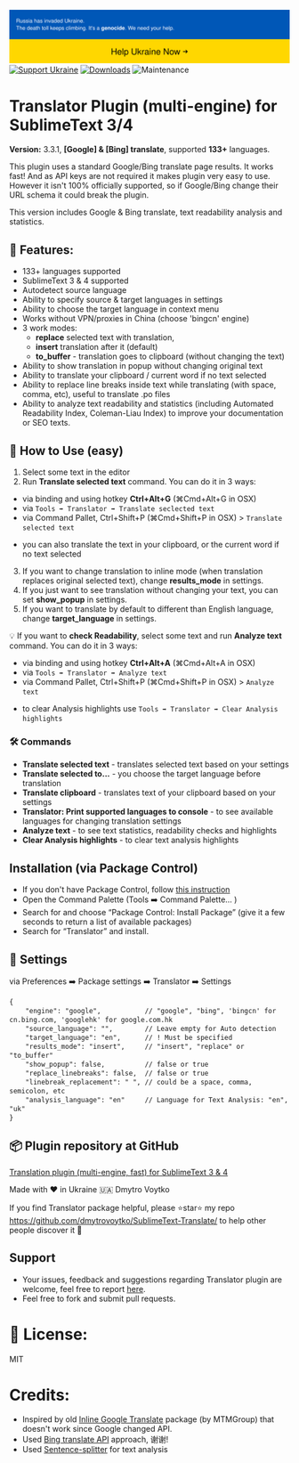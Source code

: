 [![Stand With Ukraine](https://raw.githubusercontent.com/vshymanskyy/StandWithUkraine/main/banner2-direct.svg)](https://stand-with-ukraine.pp.ua)
[![Support Ukraine](https://img.shields.io/badge/Support-Ukraine-FFD500?style=flat&labelColor=005BBB)](https://war.ukraine.ua/support-ukraine/) [![Downloads](https://img.shields.io/packagecontrol/dt/Translator)](https://packagecontrol.io/packages/Translator) ![Maintenance](https://img.shields.io/maintenance/yes/2023?style=flat-square)


Translator Plugin (multi-engine) for SublimeText 3/4
====================================================

**Version:** 3.3.1, **[Google] & [Bing] translate**, supported **133+** languages.

This plugin uses a standard Google/Bing translate page results. It works fast! And as API keys are not required it makes plugin very easy to use. However it isn't 100% officially supported, so if Google/Bing change their URL schema it could break the plugin.

This version includes Google & Bing translate, text readability analysis and statistics.

🎯 Features:
------------

* 133+ languages supported 
* SublimeText 3 & 4 supported
* Autodetect source language
* Ability to specify source & target languages in settings
* Ability to choose the target language in context menu
* Works without VPN/proxies in China (choose 'bingcn' engine)
* 3 work modes: 
    - **replace** selected text with translation, 
    - **insert** translation after it (default)
    - **to_buffer** - translation goes to clipboard (without changing the text)
* Ability to show translation in popup without changing original text
* Ability to translate your clipboard / current word if no text selected
* Ability to replace line breaks inside text while translating (with space, comma, etc), useful to translate .po files
* Ability to analyze text readability and statistics (including Automated Readability Index, Coleman-Liau Index) to improve your documentation or SEO texts.

## 🚀 How to Use (easy)

1. Select some text in the editor
2. Run **Translate selected text** command. 
You can do it in 3 ways:
- via binding and using hotkey **Ctrl+Alt+G** (⌘Cmd+Alt+G in OSX)
- via `Tools ➡️ Translator ➡️ Translate seclected text`
- via Command Pallet, Ctrl+Shift+P (⌘Cmd+Shift+P in OSX) > `Translate selected text`
* you can also translate the text in your clipboard, or the current word if no text selected 
3. If you want to change translation to inline mode (when translation replaces original selected text), change **results_mode** in settings.
4. If you just want to see translation without changing your text, you can set **show_popup** in settings.
5. If you want to translate by default to different than English language, change **target_language** in settings.

💡 If you want to **check Readability**, select some text and run **Analyze text** command. 
You can do it in 3 ways:
* via binding and using hotkey **Ctrl+Alt+A** (⌘Cmd+Alt+A in OSX)
* via `Tools ➡️ Translator ➡️ Analyze text`
* via Command Pallet, Ctrl+Shift+P (⌘Cmd+Shift+P in OSX) > `Analyze text`
- to clear Analysis highlights use `Tools ➡️ Translator ➡️ Clear Analysis highlights`


### 🛠️ Commands
- **Translate selected text** - translates selected text based on your settings
- **Translate selected to...** - you choose the target language before translation
- **Translate clipboard** - translates text of your clipboard based on your settings
- **Translator: Print supported languages to console** - to see available languages for changing translation settings
- **Analyze text** - to see text statistics, readability checks and highlights
- **Clear Analysis highlights** - to clear text analysis highlights

## Installation (via Package Control)

* If you don't have Package Control, follow [this instruction](https://packagecontrol.io/installation)
* Open the Command Palette (Tools ➡️ Command Palette… )
* Search for and choose “Package Control: Install Package” (give it a few seconds to return a list of available packages)
* Search for “Translator” and install.

## 🧰 Settings

via Preferences ➡️ Package settings ➡️ Translator ➡️ Settings

    {
        "engine": "google",           // "google", "bing", 'bingcn' for cn.bing.com, 'googlehk' for google.com.hk 
        "source_language": "",        // Leave empty for Auto detection
        "target_language": "en",      // ! Must be specified    
        "results_mode": "insert",     // "insert", "replace" or "to_buffer" 
        "show_popup": false,          // false or true 
        "replace_linebreaks": false,  // false or true 
        "linebreak_replacement": " ", // could be a space, comma, semicolon, etc
        "analysis_language": "en"     // Language for Text Analysis: "en", "uk"
    }


## 📦️ Plugin repository at GitHub

[Translation plugin (multi-engine, fast) for SublimeText 3 & 4](https://github.com/dmytrovoytko/sublimetext-translate)

Made with ❤️ in Ukraine 🇺🇦 Dmytro Voytko

If you find Translator package helpful, please ⭐️star⭐️ my repo https://github.com/dmytrovoytko/SublimeText-Translate/ to help other people discover it 🙏

## Support

* Your issues, feedback and suggestions regarding Translator plugin are welcome, feel free to report [here](https://github.com/dmytrovoytko/SublimeText-Translate/issues).
* Feel free to fork and submit pull requests.

📄 License:
===========

MIT

Credits:
========

* Inspired by old [Inline Google Translate](https://github.com/MTMGroup/SublimeText-Google-Translate-Plugin) package (by MTMGroup) that doesn't work since Google changed API.
* Used [Bing translate API](https://github.com/plainheart/bing-translate-api) approach, 谢谢! 
* Used [Sentence-splitter](https://github.com/mediacloud/sentence-splitter) for text analysis